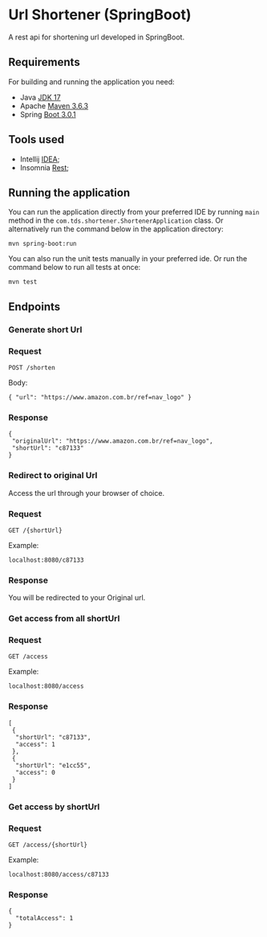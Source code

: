 # Url Shortener (SpringBoot)
A rest api for shortening url developed in SpringBoot.

## Requirements
For building and running the application you need:
- Java [JDK 17](https://www.oracle.com/java/technologies/javase/jdk17-archive-downloads.html)
- Apache [Maven 3.6.3](https://maven.apache.org/install.html)
- Spring [Boot 3.0.1](https://spring.io/projects/spring-boot)

## Tools used
- Intellij [IDEA](https://www.jetbrains.com/pt-br/idea/);
- Insomnia [Rest](https://insomnia.rest/download);

## Running the application
You can run the application directly from your preferred IDE by running `main` method in the `com.tds.shortener.ShortenerApplication` class.
Or alternatively run the command below in the application directory:

```shell
mvn spring-boot:run
```

You can also run the unit tests manually in your preferred ide. Or run the command below to run all tests at once:

```shell
mvn test
```

## Endpoints

### Generate short Url
### Request
`POST /shorten`

Body:
  ```shell 
  { "url": "https://www.amazon.com.br/ref=nav_logo" }
  ```
### Response
```shell
{
 "originalUrl": "https://www.amazon.com.br/ref=nav_logo",
 "shortUrl": "c87133"
}
```

### Redirect to original Url
Access the url through your browser of choice. 

### Request
`GET /{shortUrl}`

Example:
```shell 
localhost:8080/c87133
```
### Response
You will be redirected to your Original url.

### Get access from all shortUrl
### Request
`GET /access`

Example:
```shell
localhost:8080/access
```

### Response
```shell
[
 {
  "shortUrl": "c87133",
  "access": 1
 },
 {
  "shortUrl": "e1cc55",
  "access": 0
 }
]
```

### Get access by shortUrl
### Request
`GET /access/{shortUrl}`

Example:
```shell
localhost:8080/access/c87133
```

### Response
```shell
{
  "totalAccess": 1
}
```
